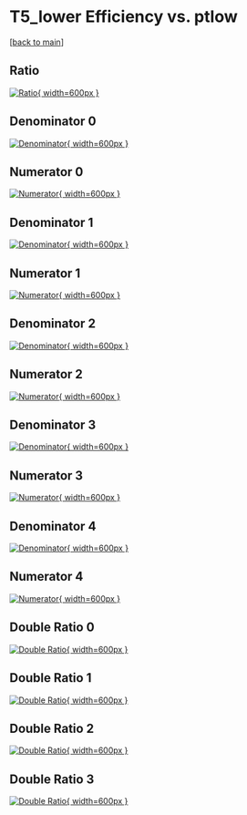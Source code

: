 # T5_lower Efficiency vs. ptlow

[[back to main](./)]



## Ratio

[![Ratio](../mtv/var/T5_lower_vtr_13_1_eff_ptlow.png){ width=600px }](../mtv/var/T5_lower_vtr_13_1_eff_ptlow.pdf)

## Denominator 0

[![Denominator](../mtv/den/T5_lower_vtr_13_1_eff_ptlow_den0.png){ width=600px }](../mtv/den/T5_lower_vtr_13_1_eff_ptlow_den0.pdf)

## Numerator 0

[![Numerator](../mtv/num/T5_lower_vtr_13_1_eff_ptlow_num0.png){ width=600px }](../mtv/num/T5_lower_vtr_13_1_eff_ptlow_num0.pdf)

## Denominator 1

[![Denominator](../mtv/den/T5_lower_vtr_13_1_eff_ptlow_den1.png){ width=600px }](../mtv/den/T5_lower_vtr_13_1_eff_ptlow_den1.pdf)

## Numerator 1

[![Numerator](../mtv/num/T5_lower_vtr_13_1_eff_ptlow_num1.png){ width=600px }](../mtv/num/T5_lower_vtr_13_1_eff_ptlow_num1.pdf)

## Denominator 2

[![Denominator](../mtv/den/T5_lower_vtr_13_1_eff_ptlow_den2.png){ width=600px }](../mtv/den/T5_lower_vtr_13_1_eff_ptlow_den2.pdf)

## Numerator 2

[![Numerator](../mtv/num/T5_lower_vtr_13_1_eff_ptlow_num2.png){ width=600px }](../mtv/num/T5_lower_vtr_13_1_eff_ptlow_num2.pdf)

## Denominator 3

[![Denominator](../mtv/den/T5_lower_vtr_13_1_eff_ptlow_den3.png){ width=600px }](../mtv/den/T5_lower_vtr_13_1_eff_ptlow_den3.pdf)

## Numerator 3

[![Numerator](../mtv/num/T5_lower_vtr_13_1_eff_ptlow_num3.png){ width=600px }](../mtv/num/T5_lower_vtr_13_1_eff_ptlow_num3.pdf)

## Denominator 4

[![Denominator](../mtv/den/T5_lower_vtr_13_1_eff_ptlow_den4.png){ width=600px }](../mtv/den/T5_lower_vtr_13_1_eff_ptlow_den4.pdf)

## Numerator 4

[![Numerator](../mtv/num/T5_lower_vtr_13_1_eff_ptlow_num4.png){ width=600px }](../mtv/num/T5_lower_vtr_13_1_eff_ptlow_num4.pdf)

## Double Ratio 0

[![Double Ratio](../mtv/ratio/T5_lower_vtr_13_1_eff_ptlow_ratio0.png){ width=600px }](../mtv/ratio/T5_lower_vtr_13_1_eff_ptlow_ratio0.pdf)

## Double Ratio 1

[![Double Ratio](../mtv/ratio/T5_lower_vtr_13_1_eff_ptlow_ratio1.png){ width=600px }](../mtv/ratio/T5_lower_vtr_13_1_eff_ptlow_ratio1.pdf)

## Double Ratio 2

[![Double Ratio](../mtv/ratio/T5_lower_vtr_13_1_eff_ptlow_ratio2.png){ width=600px }](../mtv/ratio/T5_lower_vtr_13_1_eff_ptlow_ratio2.pdf)

## Double Ratio 3

[![Double Ratio](../mtv/ratio/T5_lower_vtr_13_1_eff_ptlow_ratio3.png){ width=600px }](../mtv/ratio/T5_lower_vtr_13_1_eff_ptlow_ratio3.pdf)

